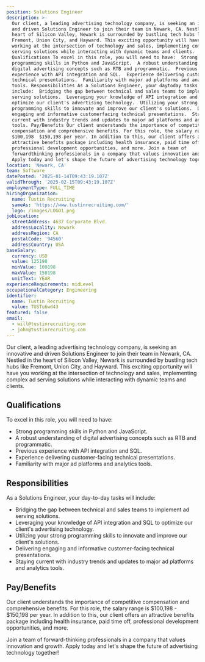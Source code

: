 ```yaml
---
position: Solutions Engineer
description: >-
  Our client, a leading advertising technology company, is seeking an innovative
  and driven Solutions Engineer to join their team in Newark, CA. Nestled in the
  heart of Silicon Valley, Newark is surrounded by bustling tech hubs like
  Fremont, Union City, and Hayward. This exciting opportunity will have you
  working at the intersection of technology and sales, implementing complex ad
  serving solutions while interacting with dynamic teams and clients.
  Qualifications To excel in this role, you will need to have:  Strong
  programming skills in Python and JavaScript.  A robust understanding of
  digital advertising concepts such as RTB and programmatic.  Previous
  experience with API integration and SQL.  Experience delivering customerfacing
  technical presentations.  Familiarity with major ad platforms and analytics
  tools. Responsibilities As a Solutions Engineer, your daytoday tasks will
  include:  Bridging the gap between technical and sales teams to implement ad
  serving solutions.  Leveraging your knowledge of API integration and SQL to
  optimize our client's advertising technology.  Utilizing your strong
  programming skills to innovate and improve our client's solutions.  Delivering
  engaging and informative customerfacing technical presentations.  Staying
  current with industry trends and updates to major ad platforms and analytics
  tools. Pay/Benefits Our client understands the importance of competitive
  compensation and comprehensive benefits. For this role, the salary range is
  $100,198  $150,198 per year. In addition to this, our client offers an
  attractive benefits package including health insurance, paid time off,
  professional development opportunities, and more. Join a team of
  forwardthinking professionals in a company that values innovation and growth.
  Apply today and let's shape the future of advertising technology together!
location: 'Newark, CA'
team: Software
datePosted: '2025-01-14T09:43:19.107Z'
validThrough: '2025-02-15T09:43:19.107Z'
employmentType: FULL_TIME
hiringOrganization:
  name: Tustin Recruiting
  sameAs: 'https://www.tustinrecruiting.com/'
  logo: /images/LOGO1.png
jobLocation:
  streetAddress: 4637 Corporate Blvd.
  addressLocality: Newark
  addressRegion: CA
  postalCode: '94560'
  addressCountry: USA
baseSalary:
  currency: USD
  value: 125198
  minValue: 100198
  maxValue: 150198
  unitText: YEAR
experienceRequirements: midLevel
occupationalCategory: Engineering
identifier:
  name: Tustin Recruiting
  value: TUSTu6wd43
featured: false
email:
  - will@tustinrecruiting.com
  - john@tustinrecruiting.com
---
```




Our client, a leading advertising technology company, is seeking an innovative and driven Solutions Engineer to join their team in Newark, CA. Nestled in the heart of Silicon Valley, Newark is surrounded by bustling tech hubs like Fremont, Union City, and Hayward. This exciting opportunity will have you working at the intersection of technology and sales, implementing complex ad serving solutions while interacting with dynamic teams and clients.

## Qualifications
To excel in this role, you will need to have:
- Strong programming skills in Python and JavaScript.
- A robust understanding of digital advertising concepts such as RTB and programmatic.
- Previous experience with API integration and SQL.
- Experience delivering customer-facing technical presentations.
- Familiarity with major ad platforms and analytics tools.

## Responsibilities
As a Solutions Engineer, your day-to-day tasks will include:
- Bridging the gap between technical and sales teams to implement ad serving solutions.
- Leveraging your knowledge of API integration and SQL to optimize our client's advertising technology.
- Utilizing your strong programming skills to innovate and improve our client's solutions.
- Delivering engaging and informative customer-facing technical presentations.
- Staying current with industry trends and updates to major ad platforms and analytics tools.

## Pay/Benefits
Our client understands the importance of competitive compensation and comprehensive benefits. For this role, the salary range is $100,198 - $150,198 per year. In addition to this, our client offers an attractive benefits package including health insurance, paid time off, professional development opportunities, and more.

Join a team of forward-thinking professionals in a company that values innovation and growth. Apply today and let's shape the future of advertising technology together!
